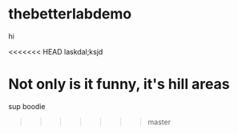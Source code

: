 # thebetterlabdemo
hi

<<<<<<< HEAD
laskdal;ksjd

Not only is it funny, it's hill areas
=======
sup boodie
>>>>>>> master
